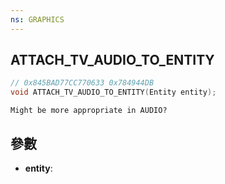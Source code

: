 ```yaml
---
ns: GRAPHICS
---
```

## ATTACH_TV_AUDIO_TO_ENTITY

```c
// 0x845BAD77CC770633 0x784944DB
void ATTACH_TV_AUDIO_TO_ENTITY(Entity entity);
```

```
Might be more appropriate in AUDIO?  
```

## 參數
* **entity**: 

